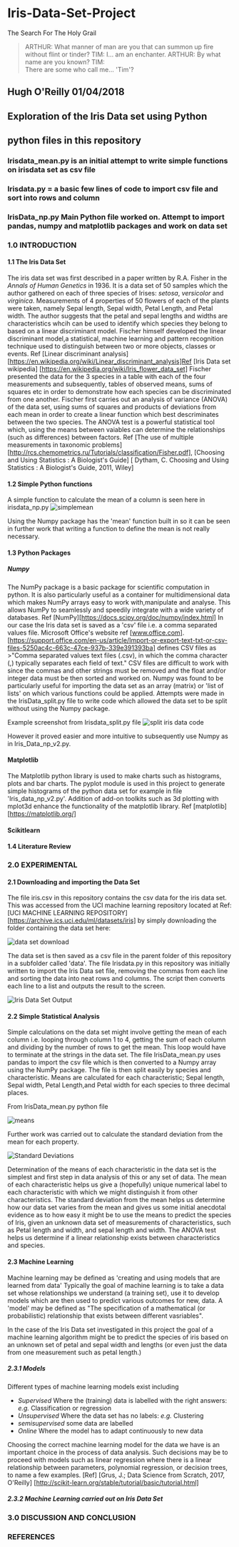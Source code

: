 # Iris-Data-Set-Project

The Search For The Holy Grail
> ARTHUR: What manner of man are you that can summon up fire without flint or tinder?
TIM:
> I... am an enchanter.
ARTHUR: 
> By what name are you known?
TIM:  
>There are some who call me... 'Tim'? 

## Hugh O'Reilly 01/04/2018
## Exploration of the Iris Data set using Python
## python files in this repository

### Irisdata_mean.py is an initial attempt to write simple functions on irisdata set as csv file
### Irisdata.py = a basic few lines of code to import csv file and sort into rows and column
### IrisData_np.py Main Python file worked on. Attempt to import pandas, numpy and matplotlib packages and work on data set

### 1.0 INTRODUCTION
#### 1.1 The Iris Data Set
   The iris data set was first described in a paper written by R.A. Fisher in the *Annals of Human Genetics* in 1936. It is a data set of 50 samples which the author gathered on each of three species of Irises: *setosa*, *versicolor* and *virginica*. Measurements of 4 properties of 50 flowers of each of the plants were taken, namely Sepal length, Sepal width, Petal Length, and Petal width. The author suggests that the petal and sepal lengths and widths are characteristics whcih can be used to identify which species they belong to based on a linear discriminant model. Fischer himself developed the linear discriminant model,a statistical, machine learning and pattern recognition technique used to distinguish between two or more objects, classes or events. Ref [Linear discriminant analysis] [https://en.wikipedia.org/wiki/Linear_discriminant_analysis]Ref [Iris Data set wikipedia] [https://en.wikipedia.org/wiki/Iris_flower_data_set]  Fischer presented the data for the 3 species in a table with each of the four measurements and subsequently, tables of observed means, sums of squares etc in order to demonstrate how each species can be discriminated from one another. Fischer first carries out an analysis of variance (ANOVA) of the data set, using sums of squares and products of deviations from each mean in order to create a linear function which best descriminates between the two species. The ANOVA test is a powerful statistical tool which, using the means between vaiables can determine the relationships (such as differences) between factors. Ref [The use of multiple measurements in taxonomic problems][http://rcs.chemometrics.ru/Tutorials/classification/Fisher.pdf], [Choosing and Using Statistics : A Biologist's Guide] [ Dytham, C. Choosing and Using Statistics : A Biologist's Guide, 2011, Wiley]

      
 #### 1.2 Simple Python functions

   A simple function to calculate the mean of a column is seen here in irisdata_np.py
   ![simplemean](screenshot5.PNG)

   Using the Numpy package has the 'mean' function built in so it can be seen in further work that writing a function to define the mean is not really necessary. 

#### 1.3 Python Packages

##### Numpy

   The NumPy package is a basic package for scientific computation in python. It is also particularly useful as a container for multidimensional data which makes NumPy arrays easy to work with,manipulate and analyse. This allows NumPy to seamlessly and speedily integrate with a wide variety of databases. Ref [NumPy][https://docs.scipy.org/doc/numpy/index.html] In our case the Iris data set is saved as a 'csv' file i.e. a comma separated values file. Microsoft Office's website ref [www.office.com]. [https://support.office.com/en-us/article/Import-or-export-text-txt-or-csv-files-5250ac4c-663c-47ce-937b-339e391393ba] defines CSV files as >"Comma separated values text files (.csv), in which the comma character (,) typically separates each field of text." CSV files are difficult to work with since the commas and other strings must be removed and the float and/or integer data must be then sorted and worked on. Numpy was found to be particularly useful for importing the data set as an array (matrix) or 'list of lists' on which various functions could be applied. Attempts were made in the IrisData_split.py file to write code which allowed the data set to be split without using the Numpy package. 


Example screenshot from Irisdata_split.py file
 ![split iris data code](screenshot1.PNG)

However it proved easier and more intuitive to subsequently use Numpy as in Iris_Data_np_v2.py. 

#### Matplotlib

   The Matplotlib python library is used to make charts such as histograms, plots and bar charts. The pyplot module is used in this project to generate simple histograms of the python data set for example in file 'Iris_data_np_v2.py'. Addition of add-on toolkits such as 3d plotting with mplot3d enhance the functionality of the matplotlib library. Ref [matplotlib] [https://matplotlib.org/]

#### Scikitlearn

#### 1.4 Literature Review
    
### 2.0 EXPERIMENTAL

   
#### 2.1 Downloading and importing the Data Set

   The file iris.csv in this repository contains the csv data for the iris data set. This was accessed from the UCI machine learning repository located at Ref: [UCI MACHINE LEARNING REPOSITORY][https://archive.ics.uci.edu/ml/datasets/iris] by simply downloading the folder containing the data set here:

   ![data set download](screenshot3.png)
   
   The data set is then saved as a csv file in the parent folder of this repository in a subfolder called 'data'.
   The file Irisdata.py in this repository was initially written to import the Iris Data set file, removing the commas from each line and sorting the data into neat rows and columns. The script then converts each line to a list and outputs the result to the screen.

   ![Iris Data Set Output](screenshot4.PNG)

   
#### 2.2 Simple Statistical Analysis

  Simple calculations on the data set might involve getting the mean of each column i.e. looping through column 1 to 4, getting the sum of each column and dividing by the number of rows to get the mean. This loop would have to terminate at the strings in the data set. The file IrisData_mean.py uses pandas to import the csv file which is then converted to a Numpy array using the NumPy package. The file is then split easily by species and characteristic. Means are calculated for each characteristic; Sepal length, Sepal width, Petal Length,and Petal width for each species to three decimal places. 

From IrisData_mean.py python file

  ![means](screenshot2.PNG)

  Further work was carried out to calculate the standard deviation from the mean for each property.

  ![Standard Deviations](screenshot6.PNG)

  Determination of the means of each characteristic in the data set is the simplest and first step in data analysis of this or any set of data. The mean of each characteristic helps us give a (hopefully) unique numerical label to each characteristic with which we might distinguish it from other characteristics. The standard deviation from the mean helps us determine how our data set varies from the mean and gives us some initial anecdotal evidence as to how easy it might be to use the means to predict the species of Iris, given an unknown data set of measurements of characteristics, such as Petal length and width, and sepal length and width. The ANOVA test helps us determine if a linear relationship exists between characteristics and species.

#### 2.3 Machine Learning
  
  Machine learning may be defined as 'creating and using models that are learned from data' Typically the goal of machine learning is to take a data set whose relationships we understand  (a training set), use it to develop models which are then used to predict various outcomes for new, data. 
  A 'model' may be defined as "The specification of a mathematical (or probabilistic) relationship that exists between different vasriables".
    
  In the case of the Iris Data set investigated in this project the goal of a machine learning algorithm might be to predict the species of iris based on an unknown set of petal and sepal width and lengths (or even just the data from one measurement such as petal length.) 

##### 2.3.1 Models

  Different types of machine learning models exist including

  * *Supervised*
    Where the (training) data is labelled with the right answers: *e.g.* Classification or regression
  * *Unsupervised*
    Where the data set has no labels: *e.g.* Clustering
  * *semisupervised*
    some data are labelled
  * *Online*
    Where the model has to adapt continuously to new data

Choosing the correct machine learning model for the data we have is an important choice in the process of data analysis. Such decisions may be to proceed with models such as linear regression where there is a linear relationship between parameters, polynomial regression, or decision trees, to name a few examples.
[Ref] [Grus, J.; Data Science from Scratch, 2017, O'Reilly] [http://scikit-learn.org/stable/tutorial/basic/tutorial.html]

##### 2.3.2 Machine Learning carried out on Iris Data Set



   ### 3.0  DISCUSSION AND CONCLUSION

   ### REFERENCES
